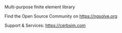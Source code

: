 
Multi-purpose finite element library

Find the Open Source Community on https://ngsolve.org

Support & Services: https://cerbsim.com

